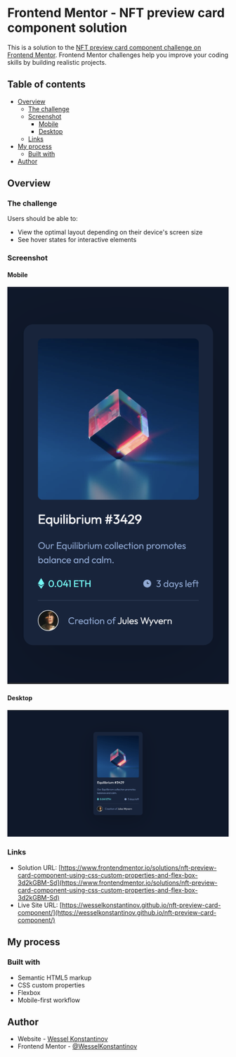 # Frontend Mentor - NFT preview card component solution

This is a solution to the [NFT preview card component challenge on Frontend Mentor](https://www.frontendmentor.io/challenges/nft-preview-card-component-SbdUL_w0U). Frontend Mentor challenges help you improve your coding skills by building realistic projects.

## Table of contents

- [Overview](#overview)
  - [The challenge](#the-challenge)
  - [Screenshot](#screenshot)
    - [Mobile](#mobile)
    - [Desktop](#desktop)
  - [Links](#links)
- [My process](#my-process)
  - [Built with](#built-with)
- [Author](#author)

## Overview

### The challenge

Users should be able to:

- View the optimal layout depending on their device's screen size
- See hover states for interactive elements

### Screenshot

#### Mobile

![Screenshot of the mobile solution to the NFT preview card component challenge](./design/mobile-solution.png)

#### Desktop

![Screenshot of the desktop solution to the NFT preview card component coding challenge](./design/desktop-solution.png)

### Links

- Solution URL: [https://www.frontendmentor.io/solutions/nft-preview-card-component-using-css-custom-properties-and-flex-box-3d2kGBM-Sd](https://www.frontendmentor.io/solutions/nft-preview-card-component-using-css-custom-properties-and-flex-box-3d2kGBM-Sd)
- Live Site URL: [https://wesselkonstantinov.github.io/nft-preview-card-component/](https://wesselkonstantinov.github.io/nft-preview-card-component/)

## My process

### Built with

- Semantic HTML5 markup
- CSS custom properties
- Flexbox
- Mobile-first workflow

## Author

- Website - [Wessel Konstantinov](https://github.com/WesselKonstantinov)
- Frontend Mentor - [@WesselKonstantinov](https://www.frontendmentor.io/profile/WesselKonstantinov)
